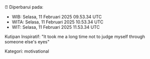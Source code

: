 ⏰ Diperbarui pada:
- WIB: Selasa, 11 Februari 2025 09.53.34 UTC
- WITA: Selasa, 11 Februari 2025 10.53.34 UTC
- WIT: Selasa, 11 Februari 2025 11.53.34 UTC

Kutipan Inspiratif:
"It took me a long time not to judge myself through someone else's eyes"


Kategori: motivational

